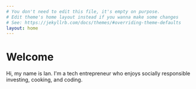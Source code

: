 ```yaml
---
# You don't need to edit this file, it's empty on purpose.
# Edit theme's home layout instead if you wanna make some changes
# See: https://jekyllrb.com/docs/themes/#overriding-theme-defaults
layout: home
---
```



# Welcome

Hi, my name is Ian. I'm a tech entrepreneur who enjoys socially responsible investing, cooking, and coding.
